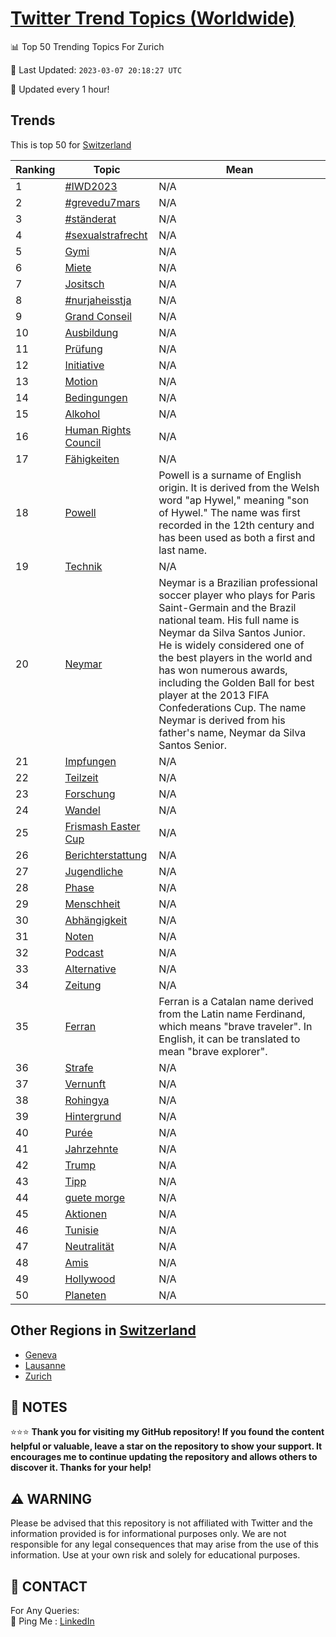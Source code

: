 [Twitter Trend Topics (Worldwide)](https://github.com/ErcinDedeoglu/Twitter-Trend-Topics)
==========


📊 Top 50 Trending Topics For Zurich

📆 Last Updated: `2023-03-07 20:18:27 UTC`

🔧 Updated every 1 hour!


## Trends

This is top 50 for [Switzerland](</Switzerland>)

| Ranking | Topic | Mean |
| ------- | ------------ | ------------ |
| 1 | [#IWD2023](http://twitter.com/search?q=%23IWD2023) | N/A |
| 2 | [#grevedu7mars](http://twitter.com/search?q=%23grevedu7mars) | N/A |
| 3 | [#ständerat](http://twitter.com/search?q=%23st%c3%a4nderat) | N/A |
| 4 | [#sexualstrafrecht](http://twitter.com/search?q=%23sexualstrafrecht) | N/A |
| 5 | [Gymi](http://twitter.com/search?q=Gymi) | N/A |
| 6 | [Miete](http://twitter.com/search?q=Miete) | N/A |
| 7 | [Jositsch](http://twitter.com/search?q=Jositsch) | N/A |
| 8 | [#nurjaheisstja](http://twitter.com/search?q=%23nurjaheisstja) | N/A |
| 9 | [Grand Conseil](http://twitter.com/search?q=Grand+Conseil) | N/A |
| 10 | [Ausbildung](http://twitter.com/search?q=Ausbildung) | N/A |
| 11 | [Prüfung](http://twitter.com/search?q=Pr%c3%bcfung) | N/A |
| 12 | [Initiative](http://twitter.com/search?q=Initiative) | N/A |
| 13 | [Motion](http://twitter.com/search?q=Motion) | N/A |
| 14 | [Bedingungen](http://twitter.com/search?q=Bedingungen) | N/A |
| 15 | [Alkohol](http://twitter.com/search?q=Alkohol) | N/A |
| 16 | [Human Rights Council](http://twitter.com/search?q=Human+Rights+Council) | N/A |
| 17 | [Fähigkeiten](http://twitter.com/search?q=F%c3%a4higkeiten) | N/A |
| 18 | [Powell](http://twitter.com/search?q=Powell) | Powell is a surname of English origin. It is derived from the Welsh word "ap Hywel," meaning "son of Hywel." The name was first recorded in the 12th century and has been used as both a first and last name. |
| 19 | [Technik](http://twitter.com/search?q=Technik) | N/A |
| 20 | [Neymar](http://twitter.com/search?q=Neymar) | Neymar is a Brazilian professional soccer player who plays for Paris Saint-Germain and the Brazil national team. His full name is Neymar da Silva Santos Junior. He is widely considered one of the best players in the world and has won numerous awards, including the Golden Ball for best player at the 2013 FIFA Confederations Cup. The name Neymar is derived from his father's name, Neymar da Silva Santos Senior. |
| 21 | [Impfungen](http://twitter.com/search?q=Impfungen) | N/A |
| 22 | [Teilzeit](http://twitter.com/search?q=Teilzeit) | N/A |
| 23 | [Forschung](http://twitter.com/search?q=Forschung) | N/A |
| 24 | [Wandel](http://twitter.com/search?q=Wandel) | N/A |
| 25 | [Frismash Easter Cup](http://twitter.com/search?q=Frismash+Easter+Cup) | N/A |
| 26 | [Berichterstattung](http://twitter.com/search?q=Berichterstattung) | N/A |
| 27 | [Jugendliche](http://twitter.com/search?q=Jugendliche) | N/A |
| 28 | [Phase](http://twitter.com/search?q=Phase) | N/A |
| 29 | [Menschheit](http://twitter.com/search?q=Menschheit) | N/A |
| 30 | [Abhängigkeit](http://twitter.com/search?q=Abh%c3%a4ngigkeit) | N/A |
| 31 | [Noten](http://twitter.com/search?q=Noten) | N/A |
| 32 | [Podcast](http://twitter.com/search?q=Podcast) | N/A |
| 33 | [Alternative](http://twitter.com/search?q=Alternative) | N/A |
| 34 | [Zeitung](http://twitter.com/search?q=Zeitung) | N/A |
| 35 | [Ferran](http://twitter.com/search?q=Ferran) | Ferran is a Catalan name derived from the Latin name Ferdinand, which means "brave traveler". In English, it can be translated to mean "brave explorer". |
| 36 | [Strafe](http://twitter.com/search?q=Strafe) | N/A |
| 37 | [Vernunft](http://twitter.com/search?q=Vernunft) | N/A |
| 38 | [Rohingya](http://twitter.com/search?q=Rohingya) | N/A |
| 39 | [Hintergrund](http://twitter.com/search?q=Hintergrund) | N/A |
| 40 | [Purée](http://twitter.com/search?q=Pur%c3%a9e) | N/A |
| 41 | [Jahrzehnte](http://twitter.com/search?q=Jahrzehnte) | N/A |
| 42 | [Trump](http://twitter.com/search?q=Trump) | N/A |
| 43 | [Tipp](http://twitter.com/search?q=Tipp) | N/A |
| 44 | [guete morge](http://twitter.com/search?q=guete+morge) | N/A |
| 45 | [Aktionen](http://twitter.com/search?q=Aktionen) | N/A |
| 46 | [Tunisie](http://twitter.com/search?q=Tunisie) | N/A |
| 47 | [Neutralität](http://twitter.com/search?q=Neutralit%c3%a4t) | N/A |
| 48 | [Amis](http://twitter.com/search?q=Amis) | N/A |
| 49 | [Hollywood](http://twitter.com/search?q=Hollywood) | N/A |
| 50 | [Planeten](http://twitter.com/search?q=Planeten) | N/A |



## Other Regions in [Switzerland](</Switzerland>)

* [Geneva](</Switzerland/Geneva.md>)
* [Lausanne](</Switzerland/Lausanne.md>)
* [Zurich](</Switzerland/Zurich.md>)



## 📝 NOTES

⭐⭐⭐ **Thank you for visiting my GitHub repository! If you found the content helpful or valuable, leave a star on the repository to show your support. It encourages me to continue updating the repository and allows others to discover it. Thanks for your help!**


## ⚠️ WARNING

Please be advised that this repository is not affiliated with Twitter and the information provided is for informational purposes only. We are not responsible for any legal consequences that may arise from the use of this information. Use at your own risk and solely for educational purposes.


## 📨 CONTACT

 For Any Queries:  
            🏓 Ping Me : [LinkedIn](https://www.linkedin.com/in/ercindedeoglu/)
